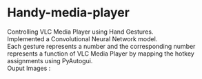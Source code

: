 # Handy-media-player
Controlling VLC Media Player using Hand Gestures.<br>
Implemented a Convolutional Neural Network model.<br>
Each gesture represents a number and the corresponding number represents a function of VLC Media Player by mapping the hotkey assignments using PyAutogui.<br>
Ouput Images : <br>


